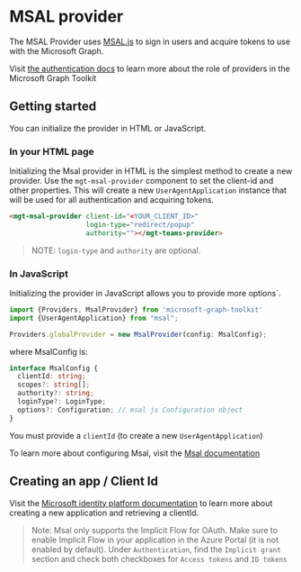 # MSAL provider

The MSAL Provider uses [MSAL.js](https://github.com/AzureAD/microsoft-authentication-library-for-js) to sign in users and acquire tokens to use with the Microsoft Graph.

Visit [the authentication docs](../providers.md) to learn more about the role of providers in the Microsoft Graph Toolkit

## Getting started

You can initialize the provider in HTML or JavaScript.

### In your HTML page

Initializing the Msal provider in HTML is the simplest method to create a new provider. Use the `mgt-msal-provider` component to set the client-id and other properties. This will create a new `UserAgentApplication` instance that will be used for all authentication and acquiring tokens.

```html
<mgt-msal-provider client-id="<YOUR_CLIENT_ID>"
                   login-type="redirect/popup"
                   authority=""></mgt-teams-provider>
```

> NOTE: `login-type` and `authority` are optional.

### In JavaScript

Initializing the provider in JavaScript allows you to provide more options`.

```ts
import {Providers, MsalProvider} from 'microsoft-graph-toolkit'
import {UserAgentApplication} from "msal";

Providers.globalProvider = new MsalProvider(config: MsalConfig);
```

where MsalConfig is:

```ts
interface MsalConfig {
  clientId: string;
  scopes?: string[];
  authority?: string;
  loginType?: LoginType;
  options?: Configuration; // msal js Configuration object
}
```

You must provide a `clientId` (to create a new `UserAgentApplication`)

To learn more about configuring Msal, visit the [Msal documentation](https://github.com/AzureAD/microsoft-authentication-library-for-js/wiki/MSAL-basics)

## Creating an app / Client Id

Visit the [Microsoft identity platform documentation](https://docs.microsoft.com/en-us/azure/active-directory/develop/quickstart-register-app) to learn more about creating a new application and retrieving a clientId.

> Note: Msal only supports the Implicit Flow for OAuth. Make sure to enable Implicit Flow in your application in the Azure Portal (it is not enabled by default). Under `Authentication`, find the `Implicit grant` section and check both checkboxes for `Access tokens` and `ID tokens`
